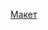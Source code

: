 [Макет](https://www.figma.com/file/ym4FgScf3tZKOk5cJWXLia/%D0%A2%D0%B5%D1%81%D1%82%D0%BE%D0%B2%D0%BE%D0%B5?node-id=0%3A1)